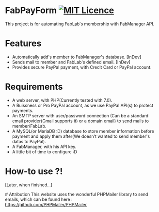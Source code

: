 # FabPayForm [![MIT Licence](https://badges.frapsoft.com/os/mit/mit.svg?v=103)](https://opensource.org/licenses/mit-license.php)
This project is for automating FabLab's membership with FabManager API.

# Features
  - Automatically add's member to FabManager's database. [InDev]
  - Sends mail to member and FabLab's defined email. [InDev]
  - Provides secure PayPal payment, with Credit Card or PayPal account.

# Requirements
  - A web server, with PHP(Currently tested with 7.0).
  - A Buissness or Pro PayPal account, as we use PayPal API(s) to protect payments.
  - An SMTP server with user/password connection (Can be a standard email provider(Gmail supports it) or a domain email) to send mails to member/FabLab.
  - A MySQL(or MariaDB :D) database to store member information before payment and apply them after(We doesn't wanted to send member's datas to PayPal).
  - A FabManager, with his API key.
  - A little bit of time to configure :D

# How-to use ?!
[Later, when finished...]

# Attribution
This website uses the wonderful PHPMailer library to send emails, which can be found here :  
https://github.com/PHPMailer/PHPMailer
